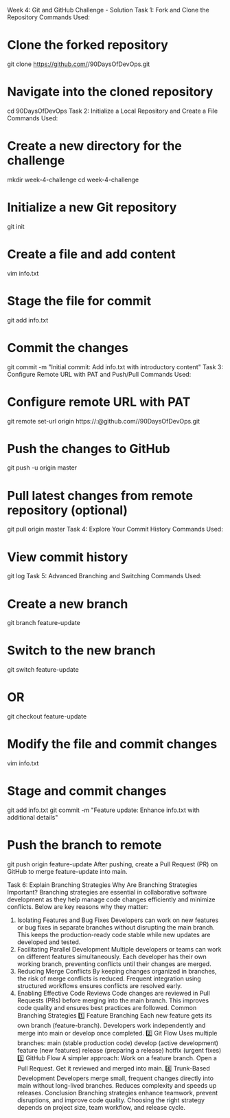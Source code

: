 Week 4: Git and GitHub Challenge - Solution
Task 1: Fork and Clone the Repository
Commands Used:
# Clone the forked repository
git clone https://github.com/<your-username>/90DaysOfDevOps.git

# Navigate into the cloned repository
cd 90DaysOfDevOps
Task 2: Initialize a Local Repository and Create a File
Commands Used:
# Create a new directory for the challenge
mkdir week-4-challenge
cd week-4-challenge

# Initialize a new Git repository
git init

# Create a file and add content
vim info.txt

# Stage the file for commit
git add info.txt

# Commit the changes
git commit -m "Initial commit: Add info.txt with introductory content"
Task 3: Configure Remote URL with PAT and Push/Pull
Commands Used:
# Configure remote URL with PAT
git remote set-url origin https://<your-username>:<your-PAT>@github.com/<your-username>/90DaysOfDevOps.git

# Push the changes to GitHub
git push -u origin master

# Pull latest changes from remote repository (optional)
git pull origin master
Task 4: Explore Your Commit History
Commands Used:
# View commit history
git log
Task 5: Advanced Branching and Switching
Commands Used:
# Create a new branch
git branch feature-update

# Switch to the new branch
git switch feature-update
# OR
git checkout feature-update

# Modify the file and commit changes
vim info.txt

# Stage and commit changes
git add info.txt
git commit -m "Feature update: Enhance info.txt with additional details"

# Push the branch to remote
git push origin feature-update
After pushing, create a Pull Request (PR) on GitHub to merge feature-update into main.

Task 6: Explain Branching Strategies
Why Are Branching Strategies Important?
Branching strategies are essential in collaborative software development as they help manage code changes efficiently and minimize conflicts. Below are key reasons why they matter:

1. Isolating Features and Bug Fixes
Developers can work on new features or bug fixes in separate branches without disrupting the main branch.
This keeps the production-ready code stable while new updates are developed and tested.
2. Facilitating Parallel Development
Multiple developers or teams can work on different features simultaneously.
Each developer has their own working branch, preventing conflicts until their changes are merged.
3. Reducing Merge Conflicts
By keeping changes organized in branches, the risk of merge conflicts is reduced.
Frequent integration using structured workflows ensures conflicts are resolved early.
4. Enabling Effective Code Reviews
Code changes are reviewed in Pull Requests (PRs) before merging into the main branch.
This improves code quality and ensures best practices are followed.
Common Branching Strategies
1️⃣ Feature Branching
Each new feature gets its own branch (feature-branch).
Developers work independently and merge into main or develop once completed.
2️⃣ Git Flow
Uses multiple branches:
main (stable production code)
develop (active development)
feature (new features)
release (preparing a release)
hotfix (urgent fixes)
3️⃣ GitHub Flow
A simpler approach:
Work on a feature branch.
Open a Pull Request.
Get it reviewed and merged into main.
4️⃣ Trunk-Based Development
Developers merge small, frequent changes directly into main without long-lived branches.
Reduces complexity and speeds up releases.
Conclusion
Branching strategies enhance teamwork, prevent disruptions, and improve code quality. Choosing the right strategy depends on project size, team workflow, and release cycle.